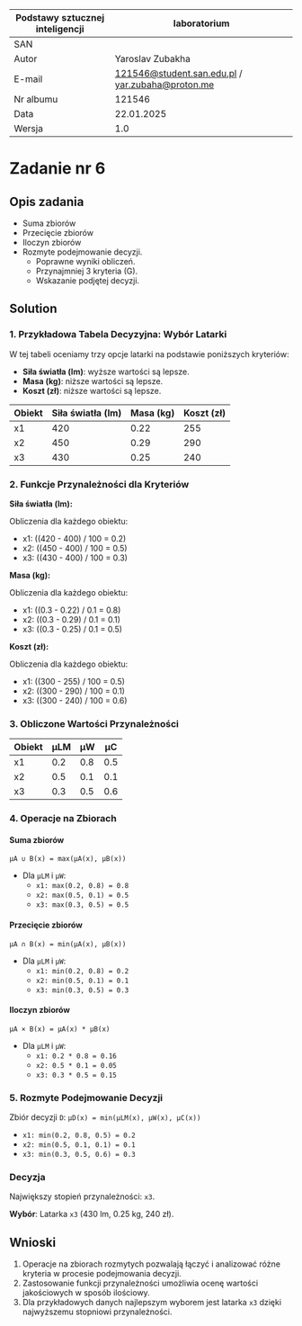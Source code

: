 | Podstawy sztucznej inteligencji | laboratorium                                     |
| ------------------------------- | ------------------------------------------------ |
| SAN                             |                                                  |
| Autor                           | Yaroslav Zubakha                                 |
| E-mail                          | 121546@student.san.edu.pl / yar.zubaha@proton.me |
| Nr albumu                       | 121546                                           |
| Data                            | 22.01.2025                                       |
| Wersja                          | 1.0                                              |

# **Zadanie nr 6**

## Opis zadania

- Suma zbiorów
- Przecięcie zbiorów
- Iloczyn zbiorów
- Rozmyte podejmowanie decyzji.
  - Poprawne wyniki obliczeń.
  - Przynajmniej 3 kryteria (G).
  - Wskazanie podjętej decyzji.

## Solution

### 1. Przykładowa Tabela Decyzyjna: Wybór Latarki

W tej tabeli oceniamy trzy opcje latarki na podstawie poniższych kryteriów:

- **Siła światła (lm)**: wyższe wartości są lepsze.
- **Masa (kg)**: niższe wartości są lepsze.
- **Koszt (zł)**: niższe wartości są lepsze.

| Obiekt | Siła światła (lm) | Masa (kg) | Koszt (zł) |
| ------ | ----------------- | --------- | ---------- |
| x1     | 420               | 0.22      | 255        |
| x2     | 450               | 0.29      | 290        |
| x3     | 430               | 0.25      | 240        |

### 2. Funkcje Przynależności dla Kryteriów

**Siła światła (lm):**

Obliczenia dla każdego obiektu:

- x1: \((420 - 400) / 100 = 0.2\)
- x2: \((450 - 400) / 100 = 0.5\)
- x3: \((430 - 400) / 100 = 0.3\)

**Masa (kg):**

Obliczenia dla każdego obiektu:

- x1: \((0.3 - 0.22) / 0.1 = 0.8\)
- x2: \((0.3 - 0.29) / 0.1 = 0.1\)
- x3: \((0.3 - 0.25) / 0.1 = 0.5\)

**Koszt (zł):**

Obliczenia dla każdego obiektu:

- x1: \((300 - 255) / 100 = 0.5\)
- x2: \((300 - 290) / 100 = 0.1\)
- x3: \((300 - 240) / 100 = 0.6\)

### 3. Obliczone Wartości Przynależności

| Obiekt | μLM | μW  | μC  |
| ------ | --- | --- | --- |
| x1     | 0.2 | 0.8 | 0.5 |
| x2     | 0.5 | 0.1 | 0.1 |
| x3     | 0.3 | 0.5 | 0.6 |

### 4. Operacje na Zbiorach

#### Suma zbiorów

`μA ∪ B(x) = max(μA(x), μB(x))`

- Dla `μLM` i `μW`:
  - `x1: max(0.2, 0.8) = 0.8`
  - `x2: max(0.5, 0.1) = 0.5`
  - `x3: max(0.3, 0.5) = 0.5`

#### Przecięcie zbiorów

`μA ∩ B(x) = min(μA(x), μB(x))`

- Dla `μLM` i `μW`:
  - `x1: min(0.2, 0.8) = 0.2`
  - `x2: min(0.5, 0.1) = 0.1`
  - `x3: min(0.3, 0.5) = 0.3`

#### Iloczyn zbiorów

`μA × B(x) = μA(x) * μB(x)`

- Dla `μLM` i `μW`:
  - `x1: 0.2 * 0.8 = 0.16`
  - `x2: 0.5 * 0.1 = 0.05`
  - `x3: 0.3 * 0.5 = 0.15`

### 5. Rozmyte Podejmowanie Decyzji

Zbiór decyzji `D`:
`μD(x) = min(μLM(x), μW(x), μC(x))`

- `x1: min(0.2, 0.8, 0.5) = 0.2`
- `x2: min(0.5, 0.1, 0.1) = 0.1`
- `x3: min(0.3, 0.5, 0.6) = 0.3`

### Decyzja

Największy stopień przynależności: `x3`.

**Wybór**: Latarka `x3` (430 lm, 0.25 kg, 240 zł).

## Wnioski

1. Operacje na zbiorach rozmytych pozwalają łączyć i analizować różne kryteria w procesie podejmowania decyzji.
2. Zastosowanie funkcji przynależności umożliwia ocenę wartości jakościowych w sposób ilościowy.
3. Dla przykładowych danych najlepszym wyborem jest latarka `x3` dzięki najwyższemu stopniowi przynależności.
